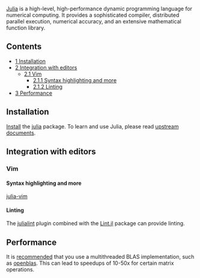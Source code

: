 [Julia](https://julialang.org/) is a high-level, high-performance dynamic programming language for numerical computing. It provides a sophisticated compiler, distributed parallel execution, numerical accuracy, and an extensive mathematical function library.

## Contents

*   [1 Installation](#Installation)
*   [2 Integration with editors](#Integration_with_editors)
    *   [2.1 Vim](#Vim)
        *   [2.1.1 Syntax highlighting and more](#Syntax_highlighting_and_more)
        *   [2.1.2 Linting](#Linting)
*   [3 Performance](#Performance)

## Installation

[Install](/index.php/Install "Install") the [julia](https://www.archlinux.org/packages/?name=julia) package. To learn and use Julia, please read [upstream documents](https://docs.julialang.org/en/stable/).

## Integration with editors

### Vim

#### Syntax highlighting and more

[julia-vim](https://github.com/JuliaEditorSupport/julia-vim)

#### Linting

The [julialint](https://github.com/zyedidia/julialint.vim) plugin combined with the [Lint.jl](https://github.com/tonyhffong/Lint.jl) package can provide linting.

## Performance

It is [recommended](https://discourse.julialang.org/t/multithreaded-libraries/) that you use a multithreaded BLAS implementation, such as [openblas](https://aur.archlinux.org/packages/openblas/). This can lead to speedups of 10-50x for certain matrix operations.